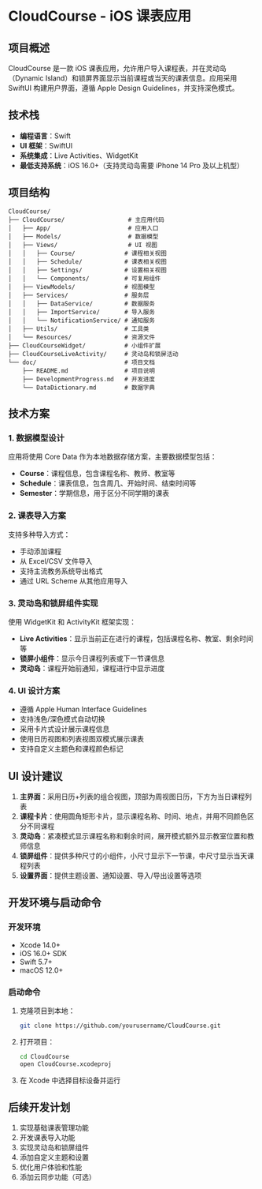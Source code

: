 # CloudCourse - iOS 课表应用

## 项目概述

CloudCourse 是一款 iOS 课表应用，允许用户导入课程表，并在灵动岛（Dynamic Island）和锁屏界面显示当前课程或当天的课表信息。应用采用 SwiftUI 构建用户界面，遵循 Apple Design Guidelines，并支持深色模式。

## 技术栈

- **编程语言**：Swift
- **UI 框架**：SwiftUI
- **系统集成**：Live Activities、WidgetKit
- **最低支持系统**：iOS 16.0+（支持灵动岛需要 iPhone 14 Pro 及以上机型）

## 项目结构

```
CloudCourse/
├── CloudCourse/                  # 主应用代码
│   ├── App/                      # 应用入口
│   ├── Models/                   # 数据模型
│   ├── Views/                    # UI 视图
│   │   ├── Course/              # 课程相关视图
│   │   ├── Schedule/            # 课表相关视图
│   │   ├── Settings/            # 设置相关视图
│   │   └── Components/          # 可复用组件
│   ├── ViewModels/              # 视图模型
│   ├── Services/                # 服务层
│   │   ├── DataService/         # 数据服务
│   │   ├── ImportService/       # 导入服务
│   │   └── NotificationService/ # 通知服务
│   ├── Utils/                   # 工具类
│   └── Resources/               # 资源文件
├── CloudCourseWidget/           # 小组件扩展
├── CloudCourseLiveActivity/     # 灵动岛和锁屏活动
└── doc/                         # 项目文档
    ├── README.md                # 项目说明
    ├── DevelopmentProgress.md   # 开发进度
    └── DataDictionary.md        # 数据字典
```

## 技术方案

### 1. 数据模型设计

应用将使用 Core Data 作为本地数据存储方案，主要数据模型包括：

- **Course**：课程信息，包含课程名称、教师、教室等
- **Schedule**：课表信息，包含周几、开始时间、结束时间等
- **Semester**：学期信息，用于区分不同学期的课表

### 2. 课表导入方案

支持多种导入方式：

- 手动添加课程
- 从 Excel/CSV 文件导入
- 支持主流教务系统导出格式
- 通过 URL Scheme 从其他应用导入

### 3. 灵动岛和锁屏组件实现

使用 WidgetKit 和 ActivityKit 框架实现：

- **Live Activities**：显示当前正在进行的课程，包括课程名称、教室、剩余时间等
- **锁屏小组件**：显示今日课程列表或下一节课信息
- **灵动岛**：课程开始前通知，课程进行中显示进度

### 4. UI 设计方案

- 遵循 Apple Human Interface Guidelines
- 支持浅色/深色模式自动切换
- 采用卡片式设计展示课程信息
- 使用日历视图和列表视图双模式展示课表
- 支持自定义主题色和课程颜色标记

## UI 设计建议

1. **主界面**：采用日历+列表的组合视图，顶部为周视图日历，下方为当日课程列表
2. **课程卡片**：使用圆角矩形卡片，显示课程名称、时间、地点，并用不同颜色区分不同课程
3. **灵动岛**：紧凑模式显示课程名称和剩余时间，展开模式额外显示教室位置和教师信息
4. **锁屏组件**：提供多种尺寸的小组件，小尺寸显示下一节课，中尺寸显示当天课程列表
5. **设置界面**：提供主题设置、通知设置、导入/导出设置等选项

## 开发环境与启动命令

### 开发环境

- Xcode 14.0+
- iOS 16.0+ SDK
- Swift 5.7+
- macOS 12.0+

### 启动命令

1. 克隆项目到本地：
   ```bash
   git clone https://github.com/yourusername/CloudCourse.git
   ```

2. 打开项目：
   ```bash
   cd CloudCourse
   open CloudCourse.xcodeproj
   ```

3. 在 Xcode 中选择目标设备并运行

## 后续开发计划

1. 实现基础课表管理功能
2. 开发课表导入功能
3. 实现灵动岛和锁屏组件
4. 添加自定义主题和设置
5. 优化用户体验和性能
6. 添加云同步功能（可选）